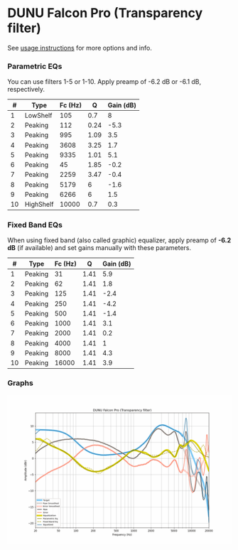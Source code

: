 # DUNU Falcon Pro (Transparency filter)
See [usage instructions](https://github.com/jaakkopasanen/AutoEq#usage) for more options and info.

### Parametric EQs
You can use filters 1-5 or 1-10. Apply preamp of -6.2 dB or -6.1 dB, respectively.

|   # | Type      |   Fc (Hz) |    Q |   Gain (dB) |
|-----|-----------|-----------|------|-------------|
|   1 | LowShelf  |       105 | 0.7  |         8   |
|   2 | Peaking   |       112 | 0.24 |        -5.3 |
|   3 | Peaking   |       995 | 1.09 |         3.5 |
|   4 | Peaking   |      3608 | 3.25 |         1.7 |
|   5 | Peaking   |      9335 | 1.01 |         5.1 |
|   6 | Peaking   |        45 | 1.85 |        -0.2 |
|   7 | Peaking   |      2259 | 3.47 |        -0.4 |
|   8 | Peaking   |      5179 | 6    |        -1.6 |
|   9 | Peaking   |      6266 | 6    |         1.5 |
|  10 | HighShelf |     10000 | 0.7  |         0.3 |

### Fixed Band EQs
When using fixed band (also called graphic) equalizer, apply preamp of **-6.2 dB** (if available) and set gains manually with these parameters.

|   # | Type    |   Fc (Hz) |    Q |   Gain (dB) |
|-----|---------|-----------|------|-------------|
|   1 | Peaking |        31 | 1.41 |         5.9 |
|   2 | Peaking |        62 | 1.41 |         1.8 |
|   3 | Peaking |       125 | 1.41 |        -2.4 |
|   4 | Peaking |       250 | 1.41 |        -4.2 |
|   5 | Peaking |       500 | 1.41 |        -1.4 |
|   6 | Peaking |      1000 | 1.41 |         3.1 |
|   7 | Peaking |      2000 | 1.41 |         0.2 |
|   8 | Peaking |      4000 | 1.41 |         1   |
|   9 | Peaking |      8000 | 1.41 |         4.3 |
|  10 | Peaking |     16000 | 1.41 |         3.9 |

### Graphs
![](./DUNU%20Falcon%20Pro%20(Transparency%20filter).png)

